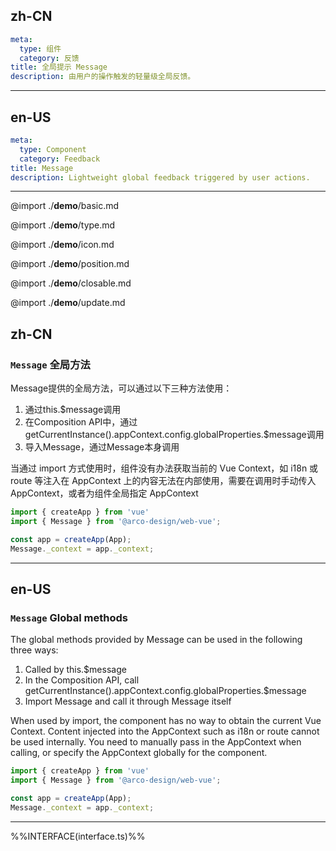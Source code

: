## zh-CN
```yaml
meta:
  type: 组件
  category: 反馈
title: 全局提示 Message
description: 由用户的操作触发的轻量级全局反馈。
```
---
## en-US
```yaml
meta:
  type: Component
  category: Feedback
title: Message
description: Lightweight global feedback triggered by user actions.
```
---

@import ./__demo__/basic.md

@import ./__demo__/type.md

@import ./__demo__/icon.md

@import ./__demo__/position.md

@import ./__demo__/closable.md

@import ./__demo__/update.md

## zh-CN
### `Message` 全局方法

Message提供的全局方法，可以通过以下三种方法使用：
1. 通过this.$message调用
2. 在Composition API中，通过getCurrentInstance().appContext.config.globalProperties.$message调用
3. 导入Message，通过Message本身调用

当通过 import 方式使用时，组件没有办法获取当前的 Vue Context，如 i18n 或 route 等注入在 AppContext 上的内容无法在内部使用，需要在调用时手动传入 AppContext，或者为组件全局指定 AppContext

```ts
import { createApp } from 'vue'
import { Message } from '@arco-design/web-vue';

const app = createApp(App);
Message._context = app._context;
```

---
## en-US
### `Message` Global methods

The global methods provided by Message can be used in the following three ways:
1. Called by this.$message
2. In the Composition API, call getCurrentInstance().appContext.config.globalProperties.$message
3. Import Message and call it through Message itself

When used by import, the component has no way to obtain the current Vue Context. Content injected into the AppContext such as i18n or route cannot be used internally. You need to manually pass in the AppContext when calling, or specify the AppContext globally for the component.

```ts
import { createApp } from 'vue'
import { Message } from '@arco-design/web-vue';

const app = createApp(App);
Message._context = app._context;
````

---

%%INTERFACE(interface.ts)%%
